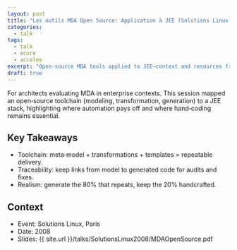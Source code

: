 ```yaml
---
layout: post
title: "Les outils MDA Open Source: Application à JEE (Solutions Linux 2008)"
categories:
  - talk
tags:
  - talk
  - ecore
  - acceleo
excerpt: "Open‑source MDA tools applied to JEE—context and resources from Solutions Linux 2008."
draft: true
---
```


For architects evaluating MDA in enterprise contexts. This session mapped an open‑source toolchain (modeling, transformation, generation) to a JEE stack, highlighting where automation pays off and where hand‑coding remains essential.

## Key Takeaways
- Toolchain: meta‑model + transformations + templates = repeatable delivery.
- Traceability: keep links from model to generated code for audits and fixes.
- Realism: generate the 80% that repeats, keep the 20% handcrafted.

## Context
- Event: Solutions Linux, Paris
- Date: 2008
- Slides: {{ site.url }}/talks/SolutionsLinux2008/MDAOpenSource.pdf

